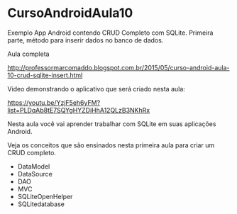 # CursoAndroidAula10
Exemplo App Android contendo CRUD Completo com SQLite. 
Primeira parte, método para inserir dados no banco de dados.

Aula completa

http://professormarcomaddo.blogspot.com.br/2015/05/curso-android-aula-10-crud-sqlite-insert.html

Video demonstrando o aplicativo que será criado nesta aula:

https://youtu.be/YzjF5eh6yFM?list=PLDqAb8tE7SQYgHYZDiHhA12QLzB3NKhRx

Nesta aula você vai aprender trabalhar com SQLite em suas aplicações Android.

Veja os conceitos que são ensinados nesta primeira aula para criar um CRUD completo.

- DataModel
- DataSource
- DAO
- MVC
- SQLiteOpenHelper
- SQLitedatabase
